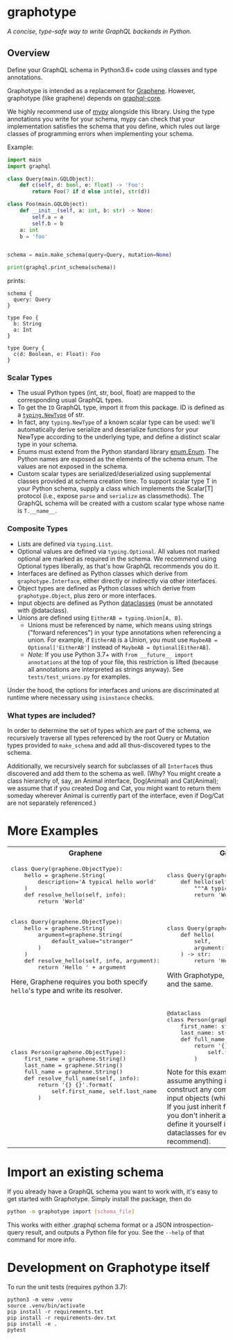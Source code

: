 # graphotype

*A concise, type-safe way to write GraphQL backends in Python.*

## Overview

Define your GraphQL schema in Python3.6+ code using classes and type annotations.

Graphotype is intended as a replacement for [Graphene](https://graphene-python.org/). However, graphotype (like graphene) depends on [graphql-core](https://github.com/graphql-python/graphql-core).

We highly recommend use of [mypy](http://mypy-lang.blogspot.com/) alongside this
library. Using the type annotations you write for your schema, mypy can check that your
implementation satisfies the schema that you define, which rules out large
classes of programming errors when implementing your schema.

Example:
```py
import main
import graphql

class Query(main.GQLObject):
    def c(self, d: bool, e: float) -> 'Foo':
        return Foo(7 if d else int(e), str(d))

class Foo(main.GQLObject):
    def __init__(self, a: int, b: str) -> None:
        self.a = a
        self.b = b
    a: int
    b = 'foo'


schema = main.make_schema(query=Query, mutation=None)

print(graphql.print_schema(schema))
```
prints:
```
schema {
  query: Query
}

type Foo {
  b: String
  a: Int
}

type Query {
  c(d: Boolean, e: Float): Foo
}
```

### Scalar Types
- The usual Python types (int, str, bool, float) are mapped to the corresponding usual GraphQL types.
- To get the `ID` GraphQL type, import it from this package. ID is defined as a [`typing.NewType`](https://docs.python.org/3/library/typing.html#newtype) of str.
- In fact, any `typing.NewType` of a known scalar type can be used: we'll automatically derive serialize and deserialize functions for your NewType according to the underlying type, and define a distinct scalar type in your schema.
- Enums must extend from the Python standard library [enum.Enum](https://docs.python.org/3/library/enum.html). The Python names are exposed as the elements of the schema enum. The values are not exposed in the schema.
- Custom scalar types are serialized/deserialized using supplemental classes provided at schema creation time. To support scalar type T in your Python schema, supply a class which implements the Scalar[T] protocol (i.e., expose `parse` and `serialize` as classmethods). The GraphQL schema will be created with a custom scalar type whose name is `T.__name__`.

### Composite Types

- Lists are defined via `typing.List`.
- Optional values are defined via `typing.Optional`. All values not marked optional are marked as required in the schema. We recommend using Optional types liberally, as that's how GraphQL recommends you do it.
- Interfaces are defined as Python classes which derive from `graphotype.Interface`, either directly or indirectly via other interfaces.
- Object types are defined as Python classes which derive from `graphotype.Object`, plus zero or more interfaces.
- Input objects are defined as Python [dataclasses](https://docs.python.org/3/library/dataclasses.html) (must be annotated with @dataclass).
- Unions are defined using `EitherAB = typing.Union[A, B]`. 
  - Unions must be referenced by name, which means using strings ("forward references") in your type annotations when referencing a union. 
    For example, if `EitherAB` is a Union, you must use `MaybeAB = Optional['EitherAB']` instead of `MaybeAB = Optional[EitherAB]`.
  - *Note:* If you use Python 3.7+ with `from __future__ import annotations` at the top of your file, this restriction is lifted (because all annotations are interpreted as strings anyway). See `tests/test_unions.py` for examples.

Under the hood, the options for interfaces and unions are discriminated at runtime where necessary using `isinstance` checks.

### What types are included?

In order to determine the set of types which are part of the schema, we recursively traverse all types referenced by the root Query or Mutation types provided to `make_schema` and add all thus-discovered types to the schema.

Additionally, we recursively search for subclasses of all `Interface`s thus discovered and add them to the schema as well. (Why? You might create a class hierarchy of, say, an Animal interface, Dog(Animal) and Cat(Animal); we assume that if you created Dog and Cat, you might want to return them someday wherever Animal is currently part of the interface, even if Dog/Cat are not separately referenced.)

# More Examples

<table>
<tr>
    <th>Graphene</th><th>Graphotype</th>
</tr>
<tr>
<td>
<pre lang="python">
class Query(graphene.ObjectType):
    hello = graphene.String(
        description='A typical hello world'
    )
    def resolve_hello(self, info):
        return 'World'
</pre>
</td>
<td>
<pre lang="python">
class Query(graphotype.Object):
    def hello(self) -> str:
        """A typical hello world"""
        return 'World'
</pre>
</td>
</tr>

<tr>
<td>
<pre lang="python">
class Query(graphene.ObjectType):
    hello = graphene.String(
        argument=graphene.String(
            default_value="stranger"
        )
    )
    def resolve_hello(self, info, argument):
        return 'Hello ' + argument
</pre>

Here, Graphene requires you both specify `hello`'s type and write its resolver.

</td>
<td>
<pre lang="python">
class Query(graphotype.Object):
    def hello(
        self, 
        argument: str = "stranger"
    ) -> str:
        return 'Hello ' + argument
</pre>

With Graphotype, the definitions are one and the same.

</td>
</tr>

<tr>
<td>
<pre lang="python">
class Person(graphene.ObjectType):
    first_name = graphene.String()
    last_name = graphene.String()
    full_name = graphene.String()
    def resolve_full_name(self, info):
        return '{} {}'.format(
            self.first_name, self.last_name
        )
</pre>
</td>
<td>
<pre lang="python">
@dataclass
class Person(graphotype.Object):
    first_name: str
    last_name: str
    def full_name(self) -> str:
        return '{} {}'.format(
            self.first_name, self.last_name
        )
</pre>
Note for this example: Graphotype does not assume anything in particular about
how to construct any composite types other than input objects (which must be dataclasses). 
If you just inherit from `graphotype.Object` you don't inherit any constructor;
you can define it yourself if you like, or use dataclasses for everything (which we recommend).
</td>
</tr>
</table>


# Import an existing schema

If you already have a GraphQL schema you want to work with, it's easy to get started with Graphotype. Simply install the package, then do

```bash
python -m graphotype import [schema_file]
```

This works with either .graphql schema format or a JSON introspection-query result, and outputs a Python file for you. 
See the `--help` of that command for more info.


# Development on Graphotype itself

To run the unit tests (requires python 3.7):
```
python3 -m venv .venv
source .venv/bin/activate
pip install -r requirements.txt
pip install -r requirements-dev.txt
pip install -e .
pytest
```
